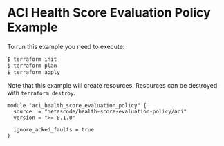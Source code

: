 <!-- BEGIN_TF_DOCS -->
# ACI Health Score Evaluation Policy Example

To run this example you need to execute:

```bash
$ terraform init
$ terraform plan
$ terraform apply
```

Note that this example will create resources. Resources can be destroyed with `terraform destroy`.

```hcl
module "aci_health_score_evaluation_policy" {
  source  = "netascode/health-score-evaluation-policy/aci"
  version = ">= 0.1.0"

  ignore_acked_faults = true
}
```
<!-- END_TF_DOCS -->